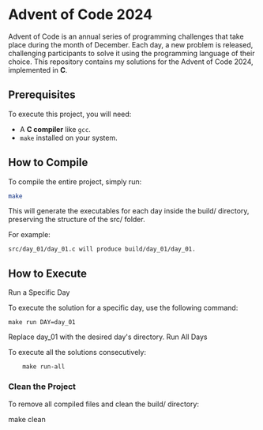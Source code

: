 # Advent of Code 2024

Advent of Code is an annual series of programming challenges that take place during the month of December. 
Each day, a new problem is released, challenging participants to solve it using the programming language of their choice. 
This repository contains my solutions for the Advent of Code 2024, implemented in **C**.


## Prerequisites

To execute this project, you will need:
- A **C compiler** like `gcc`.
- `make` installed on your system.

## How to Compile

To compile the entire project, simply run:
```bash
make
```

This will generate the executables for each day inside the build/ directory, preserving the structure of the src/ folder.

For example:

    src/day_01/day_01.c will produce build/day_01/day_01.

## How to Execute
Run a Specific Day

To execute the solution for a specific day, use the following command:
```
make run DAY=day_01
```
Replace day_01 with the desired day's directory.
Run All Days

To execute all the solutions consecutively:
```
    make run-all
```
### Clean the Project

To remove all compiled files and clean the build/ directory:

make clean
